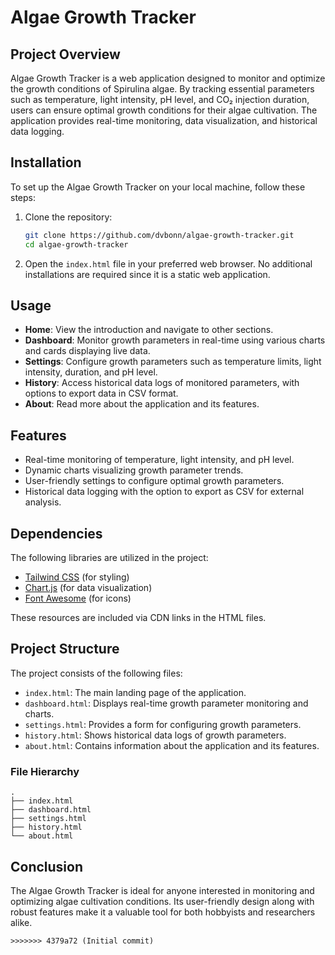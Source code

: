 # Algae Growth Tracker

## Project Overview
Algae Growth Tracker is a web application designed to monitor and optimize the growth conditions of Spirulina algae. By tracking essential parameters such as temperature, light intensity, pH level, and CO₂ injection duration, users can ensure optimal growth conditions for their algae cultivation. The application provides real-time monitoring, data visualization, and historical data logging.

## Installation
To set up the Algae Growth Tracker on your local machine, follow these steps:

1. Clone the repository:
   ```bash
   git clone https://github.com/dvbonn/algae-growth-tracker.git
   cd algae-growth-tracker
   ```

2. Open the `index.html` file in your preferred web browser. No additional installations are required since it is a static web application.

## Usage
- **Home**: View the introduction and navigate to other sections.
- **Dashboard**: Monitor growth parameters in real-time using various charts and cards displaying live data.
- **Settings**: Configure growth parameters such as temperature limits, light intensity, duration, and pH level.
- **History**: Access historical data logs of monitored parameters, with options to export data in CSV format.
- **About**: Read more about the application and its features.

## Features
- Real-time monitoring of temperature, light intensity, and pH level.
- Dynamic charts visualizing growth parameter trends.
- User-friendly settings to configure optimal growth parameters.
- Historical data logging with the option to export as CSV for external analysis.

## Dependencies
The following libraries are utilized in the project:
- [Tailwind CSS](https://tailwindcss.com/) (for styling)
- [Chart.js](https://www.chartjs.org/) (for data visualization)
- [Font Awesome](https://fontawesome.com/) (for icons)

These resources are included via CDN links in the HTML files.

## Project Structure
The project consists of the following files:
- `index.html`: The main landing page of the application.
- `dashboard.html`: Displays real-time growth parameter monitoring and charts.
- `settings.html`: Provides a form for configuring growth parameters.
- `history.html`: Shows historical data logs of growth parameters.
- `about.html`: Contains information about the application and its features.

### File Hierarchy
```
.
├── index.html
├── dashboard.html
├── settings.html
├── history.html
└── about.html
```

## Conclusion
The Algae Growth Tracker is ideal for anyone interested in monitoring and optimizing algae cultivation conditions. Its user-friendly design along with robust features make it a valuable tool for both hobbyists and researchers alike.
```
>>>>>>> 4379a72 (Initial commit)
